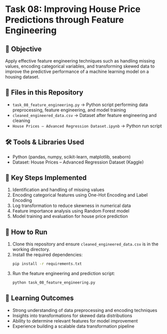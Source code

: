 
# Task 08: Improving House Price Predictions through Feature Engineering

## 📌 Objective  
Apply effective feature engineering techniques such as handling missing values, encoding categorical variables, and transforming skewed data to improve the predictive performance of a machine learning model on a housing dataset.

## 📂 Files in this Repository  
- `task_08_feature_engineering.py` → Python script performing data preprocessing, feature engineering, and model training  
- `cleaned_engineered_data.csv` → Dataset after feature engineering and cleaning  
- `House Prices – Advanced Regression Dataset.ipynb` → Python run  script  

## 🛠 Tools & Libraries Used  
- Python (pandas, numpy, scikit-learn, matplotlib, seaborn)  
- Dataset: House Prices – Advanced Regression Dataset (Kaggle)

## 🧩 Key Steps Implemented  
1. Identification and handling of missing values  
2. Encoding categorical features using One-Hot Encoding and Label Encoding  
3. Log transformation to reduce skewness in numerical data  
4. Feature importance analysis using Random Forest model  
5. Model training and evaluation for house price prediction  

## 🚀 How to Run  
1. Clone this repository and ensure `cleaned_engineered_data.csv` is in the working directory.  
2. Install the required dependencies:  
   ```bash
   pip install -r requirements.txt
   ```
3. Run the feature engineering and prediction script:  
   ```bash
   python task_08_feature_engineering.py
   ```

## 🎯 Learning Outcomes  
- Strong understanding of data preprocessing and encoding techniques  
- Insights into transformations for skewed data distributions  
- Ability to determine relevant features for model improvement  
- Experience building a scalable data transformation pipeline  


